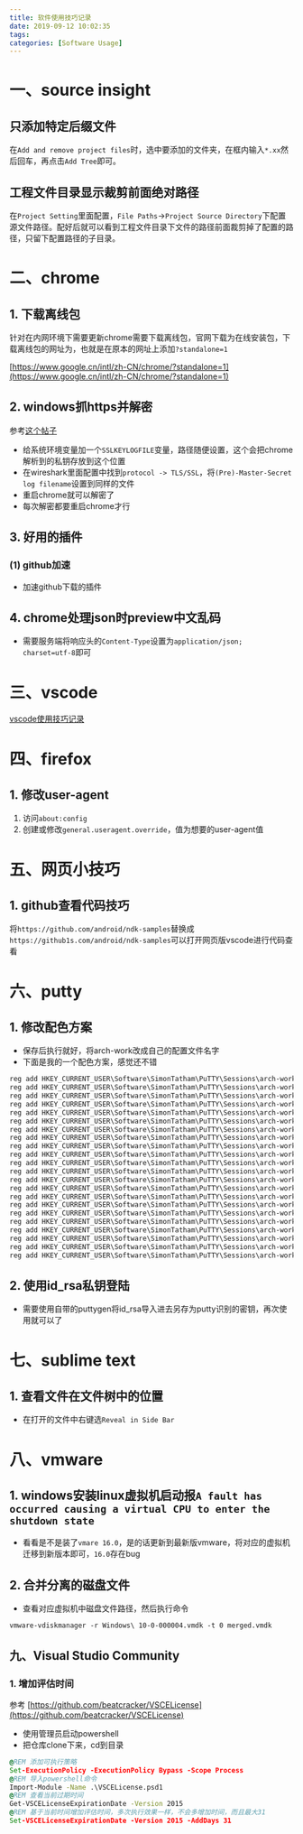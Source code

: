 ```yaml
---
title: 软件使用技巧记录
date: 2019-09-12 10:02:35
tags:
categories: [Software Usage]
---
```


# 一、source insight

## 只添加特定后缀文件

在`Add and remove project files`时，选中要添加的文件夹，在框内输入`*.xx`然后回车，再点击`Add Tree`即可。

## 工程文件目录显示裁剪前面绝对路径

在`Project Setting`里面配置，`File Paths`->`Project Source Directory`下配置源文件路径。配好后就可以看到工程文件目录下文件的路径前面裁剪掉了配置的路径，只留下配置路径的子目录。

# 二、chrome

## 1. 下载离线包

针对在内网环境下需要更新chrome需要下载离线包，官网下载为在线安装包，下载离线包的网址为，也就是在原本的网址上添加`?standalone=1`

[https://www.google.cn/intl/zh-CN/chrome/?standalone=1](https://www.google.cn/intl/zh-CN/chrome/?standalone=1)

## 2. windows抓https并解密

参考[这个帖子](https://www.cnblogs.com/aucy/p/9082429.html)

- 给系统环境变量加一个`SSLKEYLOGFILE`变量，路径随便设置，这个会把chrome解析到的私钥存放到这个位置
- 在wireshark里面配置中找到`protocol -> TLS/SSL`，将`(Pre)-Master-Secret log filename`设置到同样的文件
- 重启chrome就可以解密了
- 每次解密都要重启chrome才行

## 3. 好用的插件

### (1) github加速

- 加速github下载的插件

## 4. chrome处理json时preview中文乱码

- 需要服务端将响应头的`Content-Type`设置为`application/json; charset=utf-8`即可

# 三、vscode

[vscode使用技巧记录](/blogs/2022-02-15-vscode)

# 四、firefox

## 1. 修改user-agent

1. 访问`about:config`
2. 创建或修改`general.useragent.override`，值为想要的user-agent值

# 五、网页小技巧

## 1. github查看代码技巧

将`https://github.com/android/ndk-samples`替换成`https://github1s.com/android/ndk-samples`可以打开网页版vscode进行代码查看

# 六、putty

## 1. 修改配色方案

- 保存后执行就好，将arch-work改成自己的配置文件名字
- 下面是我的一个配色方案，感觉还不错

```bat
reg add HKEY_CURRENT_USER\Software\SimonTatham\PuTTY\Sessions\arch-work /v Colour0 /t REG_SZ /d 58,244,213  /f
reg add HKEY_CURRENT_USER\Software\SimonTatham\PuTTY\Sessions\arch-work /v Colour1 /t REG_SZ /d 255,255,255  /f
reg add HKEY_CURRENT_USER\Software\SimonTatham\PuTTY\Sessions\arch-work /v Colour2 /t REG_SZ /d 0,0,0  /f
reg add HKEY_CURRENT_USER\Software\SimonTatham\PuTTY\Sessions\arch-work /v Colour3 /t REG_SZ /d 85,85,85  /f
reg add HKEY_CURRENT_USER\Software\SimonTatham\PuTTY\Sessions\arch-work /v Colour4 /t REG_SZ /d 0,0,0  /f
reg add HKEY_CURRENT_USER\Software\SimonTatham\PuTTY\Sessions\arch-work /v Colour5 /t REG_SZ /d 0,255,0  /f
reg add HKEY_CURRENT_USER\Software\SimonTatham\PuTTY\Sessions\arch-work /v Colour6 /t REG_SZ /d 68,68,68  /f
reg add HKEY_CURRENT_USER\Software\SimonTatham\PuTTY\Sessions\arch-work /v Colour7 /t REG_SZ /d 119,119,119  /f
reg add HKEY_CURRENT_USER\Software\SimonTatham\PuTTY\Sessions\arch-work /v Colour8 /t REG_SZ /d 255,0,84  /f
reg add HKEY_CURRENT_USER\Software\SimonTatham\PuTTY\Sessions\arch-work /v Colour9 /t REG_SZ /d 214,94,117  /f
reg add HKEY_CURRENT_USER\Software\SimonTatham\PuTTY\Sessions\arch-work /v Colour10 /t REG_SZ /d 177,214,48  /f
reg add HKEY_CURRENT_USER\Software\SimonTatham\PuTTY\Sessions\arch-work /v Colour11 /t REG_SZ /d 85,255,85  /f
reg add HKEY_CURRENT_USER\Software\SimonTatham\PuTTY\Sessions\arch-work /v Colour12 /t REG_SZ /d 240,230,140  /f
reg add HKEY_CURRENT_USER\Software\SimonTatham\PuTTY\Sessions\arch-work /v Colour13 /t REG_SZ /d 255,255,85  /f
reg add HKEY_CURRENT_USER\Software\SimonTatham\PuTTY\Sessions\arch-work /v Colour14 /t REG_SZ /d 182,224,229  /f
reg add HKEY_CURRENT_USER\Software\SimonTatham\PuTTY\Sessions\arch-work /v Colour15 /t REG_SZ /d 159,211,229  /f
reg add HKEY_CURRENT_USER\Software\SimonTatham\PuTTY\Sessions\arch-work /v Colour16 /t REG_SZ /d 255,222,173  /f
reg add HKEY_CURRENT_USER\Software\SimonTatham\PuTTY\Sessions\arch-work /v Colour17 /t REG_SZ /d 255,85,255  /f
reg add HKEY_CURRENT_USER\Software\SimonTatham\PuTTY\Sessions\arch-work /v Colour18 /t REG_SZ /d 103,190,227  /f
reg add HKEY_CURRENT_USER\Software\SimonTatham\PuTTY\Sessions\arch-work /v Colour19 /t REG_SZ /d 255,215,0  /f
reg add HKEY_CURRENT_USER\Software\SimonTatham\PuTTY\Sessions\arch-work /v Colour20 /t REG_SZ /d 237,237,237  /f
reg add HKEY_CURRENT_USER\Software\SimonTatham\PuTTY\Sessions\arch-work /v Colour21 /t REG_SZ /d 255,255,255  /f
```

## 2. 使用id_rsa私钥登陆

- 需要使用自带的puttygen将id_rsa导入进去另存为putty识别的密钥，再次使用就可以了

# 七、sublime text

## 1. 查看文件在文件树中的位置

- 在打开的文件中右键选`Reveal in Side Bar`

# 八、vmware

## 1. windows安装linux虚拟机启动报`A fault has occurred causing a virtual CPU to enter the shutdown state`

- 看看是不是装了`vmare 16.0`，是的话更新到最新版vmware，将对应的虚拟机迁移到新版本即可，`16.0`存在bug

## 2. 合并分离的磁盘文件

- 查看对应虚拟机中磁盘文件路径，然后执行命令

```shell
vmware-vdiskmanager -r Windows\ 10-0-000004.vmdk -t 0 merged.vmdk
```

## 九、Visual Studio Community

### 1. 增加评估时间

参考 [https://github.com/beatcracker/VSCELicense](https://github.com/beatcracker/VSCELicense)

- 使用管理员启动powershell
- 把仓库clone下来，cd到目录

```bat
@REM 添加可执行策略
Set-ExecutionPolicy -ExecutionPolicy Bypass -Scope Process
@REM 导入powershell命令
Import-Module -Name .\VSCELicense.psd1
@REM 查看当前过期时间
Get-VSCELicenseExpirationDate -Version 2015
@REM 基于当前时间增加评估时间，多次执行效果一样，不会多增加时间，而且最大31
Set-VSCELicenseExpirationDate -Version 2015 -AddDays 31
```
